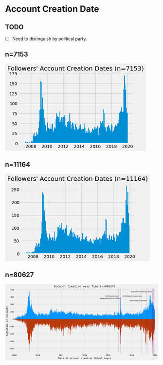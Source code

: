 # Account Creation Date


## TODO

- [ ] Need to distinguish by political party.


## n=7153

![](figures/follower-account-creation-date-n7153.png)


## n=11164

![](figures/follower-account-creation-date-n11164.png)

## n=80627

![](figures/results-n80627.png)
